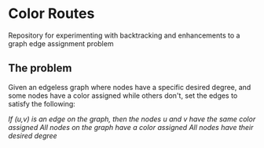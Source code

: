 # Color Routes
Repository for experimenting with backtracking and enhancements to a graph edge assignment problem

## The problem

Given an edgeless graph where nodes have a specific desired degree, and some nodes have a color assigned while others don't, set the edges to satisfy the following:

_If (u,v) is an edge on the graph, then the nodes u and v have the same color assigned_
_All nodes on the graph have a color assigned_
_All nodes have their desired degree_
